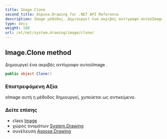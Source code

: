 ```yaml
---
title: Image.Clone
second_title: Aspose.Drawing for .NET API Reference
description: Image μέθοδος. Δημιουργεί ένα ακριβές αντίγραφο αυτούImage .
type: docs
weight: 180
url: /el/net/system.drawing/image/clone/
---
```

## Image.Clone method

Δημιουργεί ένα ακριβές αντίγραφο αυτούImage .

```csharp
public object Clone()
```

### Επιστρεφόμενη Αξία

οImage αυτή η μέθοδος δημιουργεί, χυτεύεται ως αντικείμενο.

### Δείτε επίσης

* class [Image](../)
* χώρος ονομάτων [System.Drawing](../../image/)
* συνέλευση [Aspose.Drawing](../../../)


